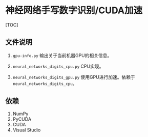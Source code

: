 # 神经网络手写数字识别/CUDA加速

[TOC]

## 文件说明
1. `gpu-info.py`
    输出关于当前机器GPU的相关信息。

2. `neural_networks_digits_cpu.py`
    CPU实现。

3. `neural_networks_digits_gpu.py`
    使用GPU进行加速。依赖于`neural_networks_digits_cpu`。

## 依赖
1. NumPy
2. PyCUDA
3. CUDA
4. Visual Studio